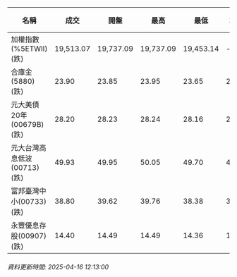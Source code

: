 | 名稱 | 成交 | 開盤 | 最高 | 最低 | 均價 | 成交金額(億) | 昨收 | 漲跌幅 | 漲跌 | 總量 | 昨量 | 振幅 |
| -------- | -------- | -------- | -------- |-------- | -------- | -------- |-------- |-------- |-------- | -------- | -------- |-------- |
|加權指數(%5ETWII) (跌)|19,513.07|19,737.09|19,737.09|19,453.14|-|1,928.45|19,857.67|1.74%|344.60|3,684,780|0|1.43%|
|合庫金(5880) (跌)|23.90|23.85|23.95|23.65|23.77|1.32|23.95|0.21%|0.05|5,571|8,705|1.25%|
|元大美債20年(00679B) (跌)|28.20|28.23|28.24|28.16|28.19|14.42|28.22|0.07%|0.02|51,151|100,420|0.28%|
|元大台灣高息低波(00713) (跌)|49.93|49.95|50.05|49.70|49.86|4.26|50.05|0.24%|0.12|8,545|12,766|0.70%|
|富邦臺灣中小(00733) (跌)|38.80|39.62|39.76|38.38|39.26|0.578|39.74|2.37%|0.94|1,472|2,429|3.47%|
|永豐優息存股(00907) (跌)|14.40|14.49|14.49|14.36|14.41|0.197|14.55|1.03%|0.15|1,369|840|0.89%|
###### 資料更新時間: 2025-04-16 12:13:00